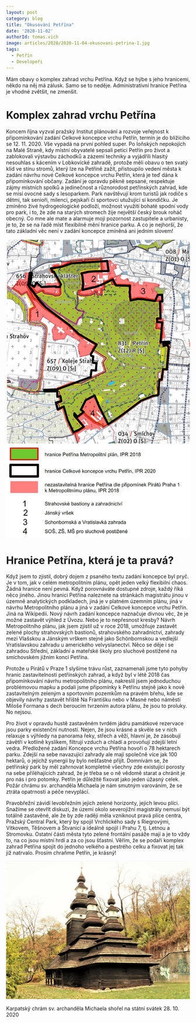 ```yaml
---
layout: post
category: blog
title: "Okusování Petřína"
date: '2020-11-02'
authorId: tomas.vich 
image: articles/2020/2020-11-04-okusovani-petrina-1.jpg
tags:
  - Petřín
  - Developeři
---
```


Mám obavy o komplex zahrad vrchu Petřína. Když se hýbe s jeho hranicemi, někdo na něj má zálusk. Samo se to neděje. Administrativní hranice Petřína je vhodné zvětšit, ne zmenšit.



# Komplex zahrad vrchu Petřína

Koncem října vyzval pražský Institut plánování a rozvoje veřejnost k připomínkování zadání Celkové koncepce vrchu Petřín, termín je do blížícího se 12. 11. 2020. Vše vypadá na první pohled super. Po loňských nepokojích na Malé Straně, kdy místní obyvatelé sepsali petici Petřín pro život a zablokovali výstavbu záchodků a zázemí techniky a vyjádřili hlasitý nesouhlas s kácením v Lobkovické zahradě, protože měli obavu o ten svatý klid ve stínu stromů, který lze na Petříně zažít, přistoupilo vedení města k zadání návrhu nové Celkové koncepce vrchu Petřín, která je teď dána k připomínkování občany. Zadání je opravdu pěkně sepsané, respektuje zájmy místních spolků a jedinečnost a různorodost petřínských zahrad, kde se mísí ovocné sady s lesoparkem. Park navštěvují krom turistů jak rodiče s dětmi, tak senioři, milenci, pejskaři či sportovci utužující si kondičku. Je zmíněno živé hydrogeologické podloží, možnost využití bohaté spodní vody pro park, i to, že zde na starých stromech žije největší český brouk roháč obecný. Co mne ale mate a alarmuje moji pozornost zastupitele a urbanisty, je to, že se na řadě míst flexibilně mění hranice parku. A co je nejhorší, že tato základní věc není v zadání koncepce zmíněná ani jedním slovem!

![2020-11-04-okusovani-petrina-1.jpg](/assets/img/articles/2020/2020-11-04-okusovani-petrina-2.jpg)

# Hranice Petřína, která je ta pravá?

Když jsem to zjistil, dobrý dojem z psaného textu zadání koncepce byl pryč. Je v tom, jak v celém metropolitním plánu, opět jeden velký flexibilní chaos. Žádná hranice není pevná. Když porovnáváte dostupné zdroje, každý říká něco jiného. Jinou hranici Petřína naleznete na stránkách magistrátu jinou v územně analytických podkladech, jiná je v platném územním plánu, jiná v návrhu Metropolitního plánu a jiná v zadání Celkové koncepce vrchu Petřín. Jiná na Wikipedii. Nový návrh zadání koncepce naznačuje divnou věc, že je možné zastavět výhled z Úvozu. Nebo je to nepřesnost kresby? Návrh Metropolitního plánu, jak jsem zjistil už v roce 2018, umožňuje zastavět zelené plochy strahovských bastionů, strahovského zahradnictví, zahrady mezi Vlašskou a Jánským vrškem stejně jako Schönbornskou a vedlejší Vratislavskou zahradu u amerického velvyslanectví. Něco se děje i se zahradou Střední, základní a mateřské školy pro sluchově postižené na smíchovském jižním konci Petřína. 

Protože u Pirátů v Praze 1 slyšíme trávu růst, zaznamenali jsme tyto pohyby hranic zastavitelnosti petřínských zahrad, a když byl v létě 2018 čas připomínkování návrhu metropolitního plánu, nakreslil jsem jednoduchou problémovou mapku a podali jsme připomínky k Petřínu stejně jako k nově zastavitelným zeleným a sportovním pozemkům na pravém břehu, kde se objevily návrhy zastavět hřiště Na Františku nebo v Masné nebo náměstí Miloše Formana s dech beroucím tvrzením autora plánu, že jsou to proluky. No nejsou.

Pro život v opravdu hustě zastavěném tvrdém jádru památkové rezervace jsou parky existenční nutností. Nejen, že jsou krásné a skvěle se v nich relaxuje s výhledy na panorama řeky, střech a věží, hlavní je, že zásobují závětří v kotlině kyslíkem, filtrují vzduch a chladí a provoňují zdejší letní vedra. Předložené zadání Koncepce vrchu Petřína hovoří o 78 hektarech parku. Zdejší na sebe navazující zahrady ale mají společně více jak 100 hektarů, o jejichž synergii by bylo nešťastné přijít. Domnívám se, že petřínský park by měl zahrnovat kompletně všechny zde existující porosty na sebe přiléhajících zahrad, že je třeba se o ně vědomě starat a chránit je pro nás i pro potomky. Petřín je důležité fixovat jako jeden úžasný celek. Požár chrámu sv. archanděla Michaela je nám smutným varováním, že se ztráta opatrnosti a péče nevyplácí.

Pravobřežní závidí levobřežním jejich zelené horizonty, jejich levou plíci. Snažíme se otevřít diskuzi, že území okolo severojižní magistrály nemusí být totálně zastavěné, ale že by zde raději měla vzniknout pravá plíce centra, Pražský Central Park, který by spojil Vrchlického sady s Riegrovými, Vítkovem, Těšnovem a Štvanicí a ideálně spojil i Prahu 7, tj. Letnou a Stromovku. Ostatní části města tyto zelené frontální pasáže mají a je to vždy to, na co jsou místní hrdí a za co jsou šťastní. Věřím, že se podaří komplex zahrad Petřína spojit do jednoho velkého a pestrého celku a fixovat jej tak již natrvalo. Prosím chraňme Petřín, je krásný!

![2020-11-04-okusovani-petrina-1.jpg](/assets/img/articles/2020/2020-11-04-okusovani-petrina-3.jpg)

Karpatský chrám sv. archanděla Michaela shořel na státní svátek 28. 10. 2020
